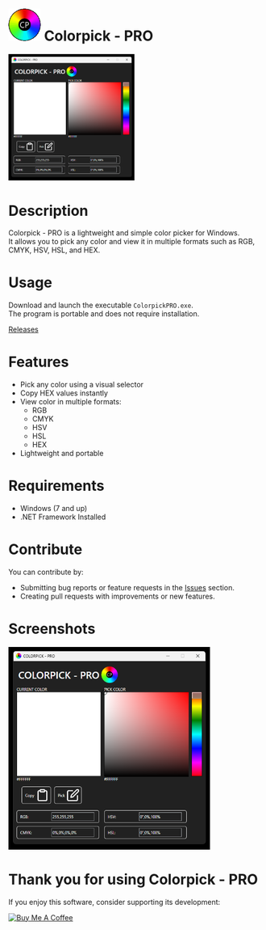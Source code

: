 # <img src="Images/icon.png" width="64" height="64"> Colorpick - PRO
<img src="Images/app.png" Width="250">

# Description
Colorpick - PRO is a lightweight and simple color picker for Windows.  
It allows you to pick any color and view it in multiple formats such as RGB, CMYK, HSV, HSL, and HEX.

# Usage
Download and launch the executable `ColorpickPRO.exe`.  
The program is portable and does not require installation.

[Releases](https://github.com/jetspiking/ColorpickPRO/releases)

# Features
- Pick any color using a visual selector
- Copy HEX values instantly
- View color in multiple formats:
  - RGB
  - CMYK
  - HSV
  - HSL
  - HEX
- Lightweight and portable

# Requirements
- Windows (7 and up)
- .NET Framework Installed

# Contribute
You can contribute by:
- Submitting bug reports or feature requests in the [Issues](../../issues) section.
- Creating pull requests with improvements or new features.

# Screenshots
<img src="Images/app.png" Width="400">

# Thank you for using Colorpick - PRO
If you enjoy this software, consider supporting its development:  

<a href="https://www.buymeacoffee.com/DustinHendriks" target="_blank"><img src="https://cdn.buymeacoffee.com/buttons/default-orange.png" alt="Buy Me A Coffee" height="41" width="174"></a>
